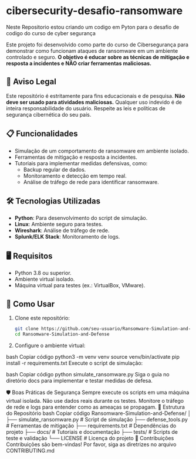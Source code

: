 # cibersecurity-desafio-ransomware
Neste Repositorio estou criando um codigo em Pyton para o desafio de codigo do curso de cyber segurança

Este projeto foi desenvolvido como parte do curso de Cibersegurança para demonstrar como funcionam ataques de ransomware em um ambiente controlado e seguro. **O objetivo é educar sobre as técnicas de mitigação e resposta a incidentes e NÃO criar ferramentas maliciosas.**

## 🚨 Aviso Legal

Este repositório é estritamente para fins educacionais e de pesquisa. **Não deve ser usado para atividades maliciosas.** Qualquer uso indevido é de inteira responsabilidade do usuário. Respeite as leis e políticas de segurança cibernética do seu país.

## 📋 Funcionalidades

- Simulação de um comportamento de ransomware em ambiente isolado.
- Ferramentas de mitigação e resposta a incidentes.
- Tutoriais para implementar medidas defensivas, como:
  - Backup regular de dados.
  - Monitoramento e detecção em tempo real.
  - Análise de tráfego de rede para identificar ransomware.

## 🛠️ Tecnologias Utilizadas

- **Python**: Para desenvolvimento do script de simulação.
- **Linux**: Ambiente seguro para testes.
- **Wireshark**: Análise de tráfego de rede.
- **Splunk/ELK Stack**: Monitoramento de logs.

## 🖥️ Requisitos

- Python 3.8 ou superior.
- Ambiente virtual isolado.
- Máquina virtual para testes (ex.: VirtualBox, VMware).

## 🚀 Como Usar

1. Clone este repositório:
   ```bash
   git clone https://github.com/seu-usuario/Ransomware-Simulation-and-Defense.git
   cd Ransomware-Simulation-and-Defense

2. Configure o ambiente virtual:

bash
Copiar código
python3 -m venv venv
source venv/bin/activate
pip install -r requirements.txt
Execute o script de simulação:

bash
Copiar código
python simulate_ransomware.py
Siga o guia no diretório docs para implementar e testar medidas de defesa.

🛡️ Boas Práticas de Segurança
Sempre execute os scripts em uma máquina virtual isolada.
Não use dados reais durante os testes.
Monitore o tráfego de rede e logs para entender como as ameaças se propagam.
📂 Estrutura do Repositório
bash
Copiar código
Ransomware-Simulation-and-Defense/
│
├── simulate_ransomware.py      # Script de simulação
├── defense_tools.py            # Ferramentas de mitigação
├── requirements.txt            # Dependências do projeto
├── docs/                       # Tutoriais e documentação
├── tests/                      # Scripts de teste e validação
└── LICENSE                     # Licença do projeto
🤝 Contribuições
Contribuições são bem-vindas! Por favor, siga as diretrizes no arquivo CONTRIBUTING.md

